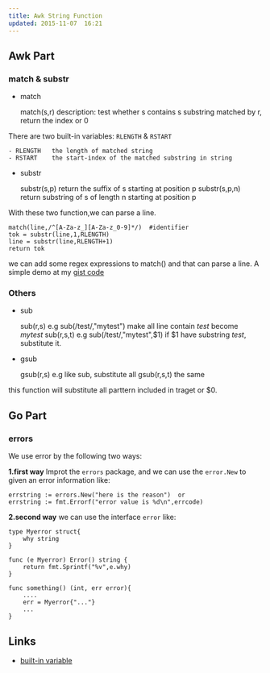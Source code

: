 ```yaml
---
title: Awk String Function
updated: 2015-11-07  16:21
---
```


## Awk Part

### match & substr

+ match 

	match(s,r)
	description: test whether s contains s substring matched by r, return the index or 0

There are two built-in variables: `RLENGTH` & `RSTART`  

	- RLENGTH   the length of matched string  
	- RSTART	the start-index of the matched substring in string

+ substr

	substr(s,p)   return the suffix of s starting at position p
	substr(s,p,n) return substring of s of length n starting at position p

With these two function,we can parse a line. 

	match(line,/^[A-Za-z_][A-Za-z_0-9]*/)  #identifier
	tok = substr(line,1,RLENGTH)
	line = substr(line,RLENGTH+1)
	return tok

we can add some regex expressions to match() and that can parse a line. 
A simple demo at my [gist code](https://gist.github.com/JesseEisen/4fef2bf5524cc3c85e7e)

### Others 

+ sub
	
	sub(r,s)  e.g sub(/test/,"mytest") make all line contain *test* become *mytest* 
	sub(r,s,t) e.g sub(/test/,"mytest",$1) if $1 have substring *test*, substitute it.

+ gsub

	gsub(r,s)  e.g like sub, substitute all 
	gsub(r,s,t)  the same

this function will substitute all parttern included in traget or $0.

## Go Part

### errors 

We use error by the following two ways:

**1.first way**
Improt the `errors` package, and we can use the `error.New` to given an error information like: 

	errstring := errors.New("here is the reason")  or 
	errstring := fmt.Errorf("error value is %d\n",errcode)

**2.second way**
we can use the interface `error` like:
	
	type Myerror struct{
		why string
	}

	func (e Myerror) Error() string {
		return fmt.Sprintf("%v",e.why)
	}

	func something() (int, err error){
		....
		err = Myerror{"..."}
		...
	}



## Links

+ [built-in variable](http://www.chemie.fu-berlin.de/chemnet/use/info/gawk/gawk_11.html)

